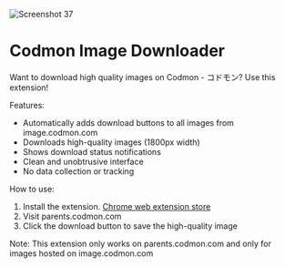 ![Screenshot 37](https://github.com/user-attachments/assets/903ae2bf-60c6-4289-818a-f6cdbe9a1887)

# Codmon Image Downloader

Want to download high quality images on Codmon - コドモン? Use this extension!

Features:
- Automatically adds download buttons to all images from image.codmon.com
- Downloads high-quality images (1800px width)
- Shows download status notifications
- Clean and unobtrusive interface
- No data collection or tracking

How to use:
1. Install the extension. [Chrome web extension store](https://chromewebstore.google.com/detail/%E3%82%B3%E3%83%89%E3%83%A2%E3%83%B3-image-downloader/lgcbfgknggkknpcppepdgnnfanhddhgm?hl=en&authuser=0)
2. Visit parents.codmon.com
3. Click the download button to save the high-quality image

Note: This extension only works on parents.codmon.com and only for images hosted on image.codmon.com
